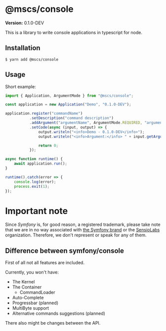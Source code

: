 
# @mscs/console

**Version:** 0.1.0-DEV

This is a library to write console applications in typescript for node.

## Installation

```shell script
$ yarn add @mscs/console
```

## Usage

Short example:

```typescript
import { Application, ArgumentMode } from "@mscs/console";

const application = new Application("Demo", "0.1.0-DEV");

application.register("commandName")
           .setDescription("command description")
           .addArgument("argumentName", ArgumentMode.REQUIRED, "argument description")
           .setCode(async (input, output) => {
               output.writeln("<info>Demo - 0.1.0-DEV</info>");
               output.writeln("<info>Argument:</info> " + input.getArgument("argumentName"));

               return 0;
           });

async function runtime() {
    await application.run();
}

runtime().catch(error => {
    console.log(error);
    process.exit(1);
});
```

# Important note 

Since *Symfony* is, for good reason, a registered trademark, please take note that we are in no way associated with [the Symfony brand](https://symfony.com/) or the [SensioLabs](https://sensiolabs.com/) organization.
Therefore, we don't represent or speak for any of them.

## Difference between symfony/console

First of all not all features are included.

Currently, you won't have:

- The Kernel
- The Container
    - CommandLoader
- Auto-Complete
- Progressbar (planned)
- MultiByte support
- Alternative commands suggestions (planned)

There also might be changes between the API.
